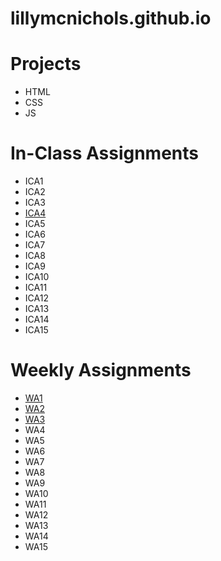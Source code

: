 # lillymcnichols.github.io

# Projects
* HTML
* CSS
* JS

# In-Class Assignments
* ICA1
* ICA2
* ICA3
* [ICA4](https://lillymcnichols.github.io/ica/ica4.html)
* ICA5
* ICA6
* ICA7
* ICA8
* ICA9
* ICA10
* ICA11
* ICA12
* ICA13
* ICA14
* ICA15

# Weekly Assignments
* [WA1](https://lillymcnichols.github.io/wa/wa1.html)
* [WA2](https://lillymcnichols.github.io/wa/wa2.html)
* [WA3](https://lillymcnichols.github.io/wa/wa3.html)
* WA4
* WA5
* WA6
* WA7
* WA8
* WA9
* WA10
* WA11
* WA12
* WA13
* WA14
* WA15
